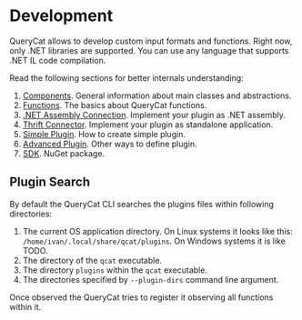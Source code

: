 # Development

QueryCat allows to develop custom input formats and functions. Right now, only .NET libraries are supported. You can use any language that supports .NET IL code compilation.

Read the following sections for better internals understanding:

1. [Components](components.md). General information about main classes and abstractions.
2. [Functions](functions.md). The basics about QueryCat functions.
3. [.NET Assembly Connection](connector-assembly.md). Implement your plugin as .NET assembly.
4. [Thrift Connector](connector-thrift.md). Implement your plugin as standalone application.
5. [Simple Plugin](plugin-simple.md). How to create simple plugin.
6. [Advanced Plugin](plugin-advanced.md). Other ways to define plugin.
7. [SDK](sdk.md). NuGet package.

## Plugin Search

By default the QueryCat CLI searches the plugins files within following directories:

1. The current OS application directory. On Linux systems it looks like this: `/home/ivan/.local/share/qcat/plugins`. On Windows systems it is like TODO.
2. The directory of the `qcat` executable.
3. The directory `plugins` within the `qcat` executable.
4. The directories specified by `--plugin-dirs` command line argument.

Once observed the QueryCat tries to register it observing all functions within it.
